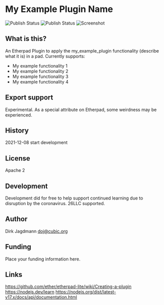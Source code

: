 # My Example Plugin Name
![Publish Status](https://github.com/ether/ep_codingdojo/workflows/Node.js%20Package/badge.svg) ![Publish Status](https://github.com/ether/ep_codingdojo/workflows/Node.js%20Package/badge.svg)
![Screenshot](https://user-images.githubusercontent.com/220864/107214131-5c3dd600-6a01-11eb-82d9-b2d67ec8ae93.png)
## What is this?
An Etherpad Plugin to apply the my_example_plugin functionality (describe what it is) in a pad.
Currently supports:
* My example functionality 1
* My example functionality 2
* My example functionality 3
* My example functionality 4
## Export support
Experimental.  As a special attribute on Etherpad, some weirdness may be experienced.
## History
2021-12-08 start development
## License
Apache 2
## Development
Development did for free to help support continued learning due to disruption by the coronavirus.  26LLC supported.
## Author
Dirk Jagdmann <doj@cubic.org>
## Funding
Place your funding information here.
## Links
https://github.com/ether/etherpad-lite/wiki/Creating-a-plugin
https://nodejs.dev/learn
https://nodejs.org/dist/latest-v17.x/docs/api/documentation.html

